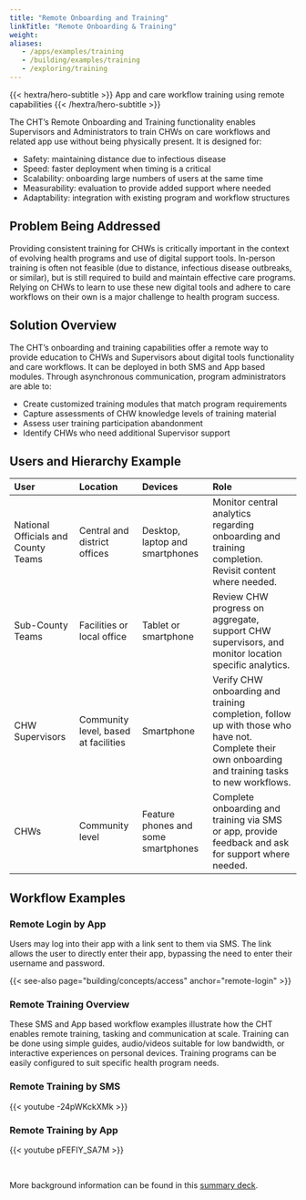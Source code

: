 ```yaml
---
title: "Remote Onboarding and Training"
linkTitle: "Remote Onboarding & Training"
weight:
aliases:
   - /apps/examples/training
   - /building/examples/training
   - /exploring/training
---
```


{{< hextra/hero-subtitle >}}
  App and care workflow training using remote capabilities
{{< /hextra/hero-subtitle >}}

The CHT’s Remote Onboarding and Training functionality enables Supervisors and Administrators to train CHWs on care workflows and related app use without being physically present. It is designed for:

* Safety: maintaining distance due to infectious disease
* Speed: faster deployment when timing is a critical
* Scalability: onboarding large numbers of users at the same time
* Measurability: evaluation to provide added support where needed
* Adaptability: integration with existing program and workflow structures

## Problem Being Addressed

Providing consistent training for CHWs is critically important in the context of evolving health programs and use of digital support tools. In-person training is often not feasible (due to distance, infectious disease outbreaks, or similar), but is still required to build and maintain effective care programs. Relying on CHWs to learn to use these new digital tools and adhere to care workflows on their own is a major challenge to health program success.

## Solution Overview

The CHT’s onboarding and training capabilities offer a remote way to provide education to CHWs and Supervisors about digital tools functionality and care workflows. It can be deployed in both SMS and App based modules. Through asynchronous communication, program administrators are able to:

* Create customized training modules that match program requirements
* Capture assessments of CHW knowledge levels of training material
* Assess user training participation abandonment
* Identify CHWs who need additional Supervisor support

## Users and Hierarchy Example

| User                                 | Location                               | Devices                             | Role                                                                                                                                                                                                                                              |
| :----------------------------------- | :------------------------------------- | :---------------------------------- | :---------------------------------------------------------------------------------------------------------------------------------------------------- |
| National Officials and County Teams  | Central and district offices           | Desktop, laptop and smartphones     | Monitor central analytics regarding onboarding and training completion. Revisit content where needed.                                                 |
| Sub-County Teams                     | Facilities or local office             | Tablet or smartphone                | Review CHW progress on aggregate, support CHW supervisors, and monitor location specific analytics.                                                   |
| CHW Supervisors                      | Community level, based at facilities   | Smartphone                          | Verify CHW onboarding and training completion, follow up with those who have not. Complete their own onboarding and training tasks to new workflows.  |                                                                                                      |
| CHWs                                 | Community level                        | Feature phones and some smartphones | Complete onboarding and training via SMS or app, provide feedback and ask for support where needed.                                                   |


## Workflow Examples

### Remote Login by App

Users may log into their app with a link sent to them via SMS. The link allows the user to directly enter their app, bypassing the need to enter their username and password.

{{< see-also page="building/concepts/access" anchor="remote-login" >}}

### Remote Training Overview

These SMS and App based workflow examples illustrate how the CHT enables remote training, tasking and communication at scale. Training can be done using simple guides, audio/videos suitable for low bandwidth, or interactive experiences on personal devices. Training programs can be easily configured to suit specific health program needs.


### Remote Training by SMS

{{< youtube -24pWKckXMk >}}


### Remote Training by App

{{< youtube pFEFIY_SA7M >}}

<br>

More background information can be found in this [summary deck](https://docs.google.com/presentation/d/13bFoyU2vhwPiOUiVWzUJ2urtAyR6_XKTxp0XASCLVko).
